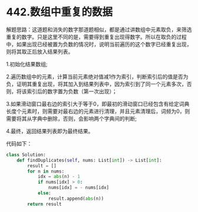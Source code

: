 # 442.数组中重复的数据

解题思路：这道题和消失的数字那道题相似，都是通过讲数组中元素取负，来筛选重复的数字。只是这里不同的是，需要得到重复出现得数字。所以在取负的过程中，如果出现已经被置为负数的情况时，说明当前遍历的这个数字已经重复出现，则将其取正后放入结果列表。

1.初始化结果数组;

2.遍历数组中的元素，计算当前元素绝对值减1作为索引，判断索引后的值是否为负，证明其重复出现，将其加入到结果列表中，因为索引到了同一个元素多次，否则，将该索引后的数字置为负数（第一次出现）；

3.如果滑动窗口最右边的索引大于等于0，即最初的滑动窗口已经包含有给定词典长度个元素时，则需要对最右边的元素进行清理，并且元素清理后，词频为0，则需要将其从字典中删除，否则，会影响两个字典间的判断;

4.最终，返回结果列表即为最终结果。

代码如下：

```python
class Solution:
    def findDuplicates(self, nums: List[int]) -> List[int]:
        result = []
        for n in nums:
            idx = abs(n) - 1
            if nums[idx] > 0:
                nums[idx] = - nums[idx]
            else:
                result.append(abs(n))
        return result
```
